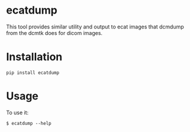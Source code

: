 # ecatdump

This tool provides similar utility and output to ecat images that dcmdump from the dcmtk does for dicom images.


# Installation

`pip install ecatdump`


# Usage

To use it:

    $ ecatdump --help

